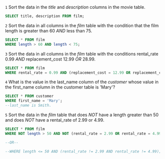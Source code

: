`1` Sort the data in the *title* and *description* columns in the movie table.

```SQL
SELECT title, description FROM film;
```


`2` Sort the data in all columns in the *film* table with the condition that the film length is greater than 60 *AND* less than 75.

```SQL
SELECT * FROM film
WHERE length > 60 AND length < 75;
```

`3` Sort the data in all columns in the *film* table with the conditions rental_rate 0.99 *AND* replacement_cost 12.99 *OR* 28.99.

```SQL
SELECT * FROM film 
WHERE rental_rate = 0.99 AND (replacement_cost = 12.99 OR replacement_cost = 28.99);
```

`4`    What is the value in the last_name column of the *customer* whose value in the first_name column in the customer table is 'Mary'?

```SQL
SELECT * FROM customer 
WHERE first_name = 'Mary'; 
--last_name is Smith.
```

`5` Sort the data in the *film* table that does *NOT* have a length greater than 50 and does *NOT* have a rental_rate of 2.99 or 4.99.

```SQL
SELECT * FROM film 
WHERE NOT length > 50 AND NOT (rental_rate = 2.99 OR rental_rate = 4.99);

--OR--

--WHERE length <= 50 AND (rental_rate != 2.99 AND rental_rate != 4.99);
```